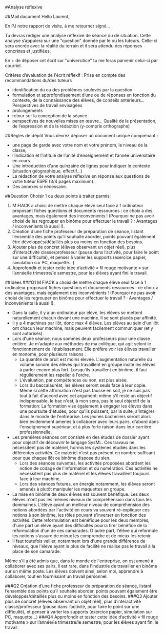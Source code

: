 #Analyse réflexive

##Mail document
Hello Laurent,


En PJ notre rapport de visite, à me retourner signé...

Tu devras rédiger une analyse réflexive de séance ou de situation. Cette analyse s’appuiera sur une "question" donnée par le ou les tuteurs. Celle-ci sera encrée avec la réalité du terrain et il sera attendu des réponses concrètes et justifiées.

En + de déposer cet écrit sur "universitice" tu me feras parvenir celui-ci par courriel.

Critères d’évaluation de l'écrit réflexif :
Prise en compte des recommandations du/des tuteurs
-    identification du ou des problèmes soulevés par la question
-    formulation et approfondissement d’une ou de réponses en fonction du contexte, de la connaissance des élèves, de conseils antérieurs…
Perspectives de travail envisagées
-    prolongements
-    retour sur la conception de la séance
-    perspectives de nouvelles mises en œuvre…
Qualité de la présentation, de l’expression et de la rédaction (y-compris orthographe)

##Règles de dépôt
Vous devrez déposer un document unique comprenant :
* une page de garde avec votre nom et votre prénom, le niveau de la classe,
* l’indication et l’intitulé de l’unité d’enseignement et l’année universitaire en cours. 
* Une introduction d’une quinzaine de lignes pour indiquer le contexte (situation géographique, effectif...) 
* La rédaction de votre analyse réflexive en réponse aux questions de votre tuteur ESPE (3/4 pages maximum). 
* Des annexes si nécessaire.

##Question
Choisir 1 ou deux points à traiter parmis:
1. M FIACK a choisi de mettre chaque élève seul face à 1 ordinateur proposant fiches questions et documents ressources : 
ce choix a des avantages, mais également des inconvénients ! (Pourquoi ne pas avoir choisi de les regrouper en binôme pour effectuer le travail ? : 
Avantages / inconvénients là aussi !).
2. Création d’une fiche professeur de préparation de séance, listant l’ensemble des points qu’il souhaite aborder, 
points pouvant également être développés/détaillés plus ou moins en fonction des besoins.
3. Ajouter plus de concret (élèves observant un objet réel), plus d’interactivité classe/professeur (pause dans l’activité, pour faire le point sur une difficulté), 
et penser à varier les supports (exercice papier, simulation sur PC, maquette…)
4. Approfondir et tester cette idée d’activité « fil rouge motivante » sur l’année/le trimestre/le semestre, pour les élèves ayant fini le travail.

##Idées
###Q1
M FIACK a choisi de mettre chaque élève seul face à 1 ordinateur proposant fiches questions et documents ressources : 
ce choix a des avantages, mais également des inconvénients ! (Pourquoi ne pas avoir choisi de les regrouper en binôme pour effectuer le travail ? : 
Avantages / inconvénients là aussi !).

* Dans la salle, il y a un ordinateur par élève, les élèves se mettent naturellement chacun devant une machine. Il se sont placés par affinité.
* Il y a 4 machines par ilôt, donc max 4 élèves. Les élèves au sein d'un ilôt ont chacun leur machine, mais peuvent facilement communiquer (et y sont autorisés).
* Lors d'une séance, nous sommes deux professeurs pour une classe entière. 
Je m'adapte aux méthodes de ma collègue, qui agit selont le fonctionnement de l'établissement.
Elle préfère voir les élèves travailler en monome, pour plusieurs raisons :
	* La quantité de bruit est moins élevée. L'augmentation naturelle du volume sonore des élèves qui travaillent en groupe incite les élèves à parler encore plus fort. 
Lorsqu'ils travaillent en binôme, il faut régulièrement les rapeller à l'ordre.
	* L'évaluation, par compétences ou non, est plus aisée.
	* Lors du baccalauréat, les élèves seront seuls face à leur copie. 
Même si cette affirmation n'est pas fausse en soit, je ne suis pas tout à fait d'accord avec cet argument: 
même s'il reste un objectif indispensable, le bac n'est, à mon sens, pas le seul objectif de la formation: 
La formation vise également à engager les élèves dans une poursuite d'études, pour qu'ils puissent, par la suite, s'intégrer dans le monde de l'entreprise.
Les jeunes bacheliers seront alors bien évidemment amenés à collaborer avec leurs pairs, d'abord dans l'enseignement supérieur, 
et à plus forte raison dans leur carrière professionnelle.
* Les premières séances ont consisté en des études de dossier ayant pour objectif de découvrir le langage SysML.
Ces travaux ne nécessitent pas de matériel, hormis les systèmes étudiés dans les différentes activités.
Ce matériel n'est pas présent en nombre suffisant pour que chaque ilôt ou binôme dispose du sien.
	* Lors des séances suivantes, les activités proposées abordent les notion de codage de l'information et du numération.
Ces activités ne nécessitent pas plus de matériel et les élèves travaillent toujours face à leur machine.
	* Lors des séances futures, en énergie notamment, les élèves seront amenés à plutôt manipuler les maquettes en groupe.
* La mise en binôme de deux élèves est souvent bénéfique. Les deux élèves n'ont pas les mêmes niveaux de compréhension dans tous les dommaines.
L'élève ayant un meilleur niveau de compréhension des notions abordées par l'activité en cours va souvent ré-expliquer ces notions à son binôme, 
les rôles pouvant s'inverser en fonction des activités.
Cette reformulation est bénéfique pour les deux membres, d'une part un élève ayant des difficultés pourra tirer bénéfice de la reformulation d'un de ces camarades.
D'autre part, l'élève qui reformule les notions s'assure de mieux les comprendre et de mieux les retenir.
* Il faut toutefois veiller, notamment lors d'une grande différence de niveaux, que l'élève ayant le plus de facilité ne réalise pas le travail à la place de son camarade.



Même s'il a été admis que, dans le monde de l'entreprise, on est amené à collaborer avec ses pairs, il est rare, dans l'industrie de travailler en binôme sur un même poste. Les élèves doivent ainsi, selon moi, apprendre à collaborer, tout en fournissant un travail personnel.

###Q2
Création d’une fiche professeur de préparation de séance, listant l’ensemble des points qu’il souhaite aborder, 
points pouvant également être développés/détaillés plus ou moins en fonction des besoins.
###Q3
Ajouter plus de concret (élèves observant un objet réel), plus d’interactivité classe/professeur (pause dans l’activité, pour faire le point sur une difficulté), 
et penser à varier les supports (exercice papier, simulation sur PC, maquette…)
###Q4
Approfondir et tester cette idée d’activité « fil rouge motivante » sur l’année/le trimestre/le semestre, pour les élèves ayant fini le travail.
